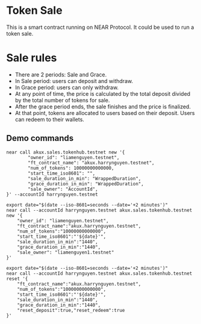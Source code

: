 Token Sale
==================

This is a smart contract running on NEAR Protocol. It could be used to run a token sale.

# Sale rules
* There are 2 periods: Sale and Grace.
* In Sale period: users can deposit and withdraw.
* In Grace period: users can only withdraw.
* At any point of time, the price is calculated by the total deposit divided by the total number of tokens for sale.
* After the grace period ends, the sale finishes and the price is finalized.
* At that point, tokens are allocated to users based on their deposit. Users can redeem to their wallets.

## Demo commands

```
near call akux.sales.tokenhub.testnet new '{
        "owner_id": "liamenguyen.testnet",
        "ft_contract_name": "akux.harrynguyen.testnet",
        "num_of_tokens": 10000000000000,
        "start_time_iso8601": "",
        "sale_duration_in_min": "WrappedDuration",
        "grace_duration_in_min": "WrappedDuration",
        "sale_owner": "AccountId",
}' --accountId harrynguyen.testnet

export date="$(date --iso-8601=seconds --date='+2 minutes')"
near call --accountId harrynguyen.testnet akux.sales.tokenhub.testnet new '{
    "owner_id": "liamenguyen.testnet",
    "ft_contract_name":"akux.harrynguyen.testnet",
    "num_of_tokens":"10000000000000",
    "start_time_iso8601":"'${date}'",
    "sale_duration_in_min":"1440",
    "grace_duration_in_min":"1440",
    "sale_owner": "liamenguyen1.testnet"
}'

export date="$(date --iso-8601=seconds --date='+2 minutes')"
near call --accountId harrynguyen.testnet akux.sales.tokenhub.testnet reset '{
    "ft_contract_name":"akux.harrynguyen.testnet",
    "num_of_tokens":"10000000000000",
    "start_time_iso8601":"'${date}'",
    "sale_duration_in_min":"1440",
    "grace_duration_in_min":"1440",
    "reset_deposit":true,"reset_redeem":true
}'
```
